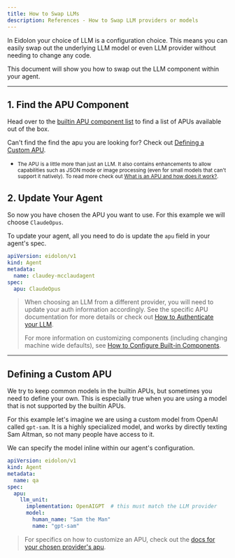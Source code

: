 ```yaml
---
title: How to Swap LLMs
description: References - How to Swap LLM providers or models
---
```


In Eidolon your choice of LLM is a configuration choice. This means you can easily swap out the underlying LLM model or 
even LLM provider without needing to change any code.

This document will show you how to swap out the LLM component within your agent.

---
## 1. Find the APU Component
Head over to the [builtin APU component list](/docs/components/apu/overview) to find a list of APUs available out of the box.

Can't find the find the apu you are looking for? Check out [Defining a Custom APU](#defining-a-custom-apu).

* <small>The APU is a little more than just an LLM. It also contains enhancements to allow capabilities such as 
JSON mode or image processing (even for small models that can't support it natively). To read more check out 
[What is an APU and how does it work?](https://www.eidolonai.com/what_is_apu).</small>


## 2. Update Your Agent
So now you have chosen the APU you want to use. For this example we will choose `ClaudeOpus`.

To update your agent, all you need to do is update the `apu` field in your agent's spec.

```yaml title=claudey-mcclaudagent.yaml
apiVersion: eidolon/v1
kind: Agent
metadata:
  name: claudey-mcclaudagent
spec: 
  apu: ClaudeOpus
```


>When choosing an LLM from a different provider, you will need to update your auth information accordingly. See the specific APU documentation for more details or check out [How to Authenticate your LLM](/docs/howto/authenticate_llm).
>
>For more information on customizing components (including changing machine wide defaults), see [How to Configure Built-in Components](/docs/howto/configure_builtins).

---
## Defining a Custom APU
We try to keep common models in the builtin APUs, but sometimes you need to define your own. This is especially true 
when you are using a model that is not supported by the builtin APUs.

For this example let's imagine we are using a custom model from OpenAI called `gpt-sam`. It is a highly specialized model,
and works by directly texting Sam Altman, so not many people have access to it.

We can specify the model inline within our agent's configuration.

```yaml title=resources/qa.yaml
apiVersion: eidolon/v1
kind: Agent
metadata:
  name: qa
spec:
  apu: 
    llm_unit:
      implementation: OpenAIGPT  # this must match the LLM provider
      model:
        human_name: "Sam the Man"
        name: "gpt-sam"
```

>For specifics on how to customize an APU, check out the [docs for your chosen provider's apu](/docs/components/apu/overview).
